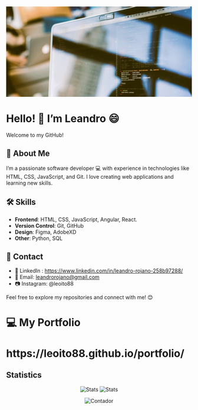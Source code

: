 ![Portada](https://github.com/leoito88/leoito88/blob/main/noteb.jpg)

# Hello! 👋 I’m Leandro 😄

Welcome to my GitHub!

## 👤 About Me

I’m a passionate software developer :computer: with experience in technologies like HTML, CSS, JavaScript, and Git. I love creating web applications and learning new skills.

## :hammer_and_wrench: Skills

- **Frontend**: HTML, CSS, JavaScript, Angular, React.
- **Version Control**: Git, GitHub
- **Design**: Figma, AdobeXD
- **Other**: Python, SQL

## :speech_balloon: Contact

- 💼 LinkedIn : https://www.linkedin.com/in/leandro-rojano-258b97288/
- 📧 Email: leandrorojano@gmail.com
- :camera: Instagram: @leoito88

Feel free to explore my repositories and connect with me! 😊

# 💻 My Portfolio
<h1>https://leoito88.github.io/portfolio/</h1>


## Statistics
<p align="center">
    <img src="https://github-readme-stats.vercel.app/api?username=leoito88&theme=calm_pink&show_icons=true" alt="Stats" />
    <img src="https://github-readme-stats.vercel.app/api/top-langs/?username=leoito88&layout=compact&theme=calm_pink&size_weight=0.5&count_weight=0.5" alt="Stats" />
</p>

<p align="center">
    <img src="https://komarev.com/ghpvc/?username=leoito88&color=red" alt="Contador" />
</p>
